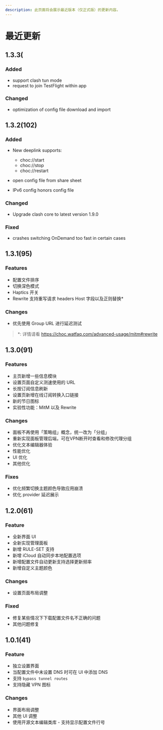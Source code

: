 ```yaml
---
description: 此页面将会展示最近版本（仅正式版）的更新内容。
---
```


# 最近更新

## 1.3.3(

### Added
- support clash tun mode
- request to join TestFlight within app

### Changed
- optimization of config file download and import

## 1.3.2(102)

### Added
- New deeplink supports:
  - choc://start
  - choc://stop
  - choc://restart  

- open config file from share sheet
- IPv6 config honors config file
### Changed
- Upgrade clash core to latest version 1.9.0

### Fixed
- crashes switching OnDemand too fast in certain cases


## 1.3.1(95)

### Features
 - 配置文件排序
 - 切换深色模式
 - Haptics 开关
 - Rewrite 支持重写请求 headers Host 字段以及正则替换*

### Changes
 - 优先使用 Group URL 进行延迟测试

> *: 详情请看 https://choc.watfaq.com/advanced-usage/mitm#rewrite

## 1.3.0(91)

### Features
- 主页新增一些信息模块
- 设置页面自定义测速使用的 URL
- 长按订阅信息刷新
- 设置页新增在线订阅转换入口链接
- 新的节日图标
- 实验性功能：MitM 以及 Rewrite

### Changes
- 面板不再使用「策略组」概念，统一改为「分组」
- 重新实现面板管理后端，可在VPN断开时查看和修改代理分组
- 优化文本编辑器体验
- 性能优化
- UI 优化
- 其他优化
### Fixes
- 优化频繁切换主题颜色导致应用崩溃
- 优化 provider 延迟展示

## 1.2.0(61)

### Feature

* 全新界面 UI
* 全新实现管理面板
* 新增 RULE-SET 支持
* 新增 iCloud 自动同步本地配置选项
* 新增配置文件自动更新支持选择更新频率
* 新增自定义主题颜色

### Changes

* 设置页面布局调整

### Fixed

* 修复某些情况下下载配置文件名不正确的问题
* 其他问题修复

## 1.0.1(41)

### Feature

* 独立设置界面
* 当配置文件中未设置 DNS 时可在 UI 中添加 DNS
* 支持 `bypass tunnel routes`
* 支持隐藏 VPN 图标

### Changes

* 界面布局调整
* 其他 UI 调整
* 使用开源文本编辑类库 - 支持显示配置文件行号

